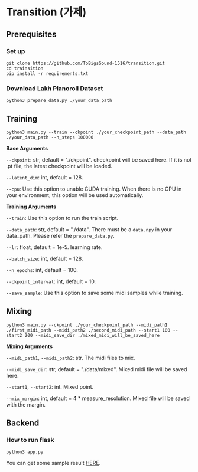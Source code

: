 # Transition (가제)
## Prerequisites
### Set up
```
git clone https://github.com/ToBigsSound-1516/transition.git
cd trainsition
pip install -r requirements.txt
```

### Download Lakh Pianoroll Dataset
```
python3 prepare_data.py ./your_data_path
```
## Training
```
python3 main.py --train --ckpoint ./your_checkpoint_path --data_path ./your_data_path --n_steps 100000
```

**Base Arguments**

`--ckpoint`: str, default = "./ckpoint". checkpoint will be saved here. If it is not .pt file, the latest checkpoint will be loaded.

`--latent_dim`: int, default = 128.

`--cpu`: Use this option to unable CUDA training. When there is no GPU in your environment, this option will be used automatically.


**Training Arguments**

`--train`: Use this option to run the train script.

`--data_path`: str, default = "./data". There must be a `data.npy` in your data_path. Please refer the `prepare_data.py`.

`--lr`: float, default = 1e-5. learning rate.

`--batch_size`: int, default = 128.

`--n_epochs`: int, default = 100. 

`--ckpoint_interval`: int, default = 10.

`--save_sample`: Use this option to save some midi samples while training.

## Mixing
```
python3 main.py --ckpoint ./your_checkpoint_path --midi_path1 ./first_midi_path --midi_path2 ./second_midi_path --start1 100 --start2 200 --midi_save_dir ./mixed_midi_will_be_saved_here
```

**Mixing Arguments**

`--midi_path1`, `--midi_path2`: str. The midi files to mix.

`--midi_save_dir`: str, default = "./data/mixed". Mixed midi file will be saved here.

`--start1`, `--start2`: int. Mixed point.

`--mix_margin`: int, default = 4 * measure_resolution. Mixed file will be saved with the margin.

## Backend

### How to run flask
```
python3 app.py
```
You can get some sample result [HERE](http://101.101.217.27:1516/dj).

